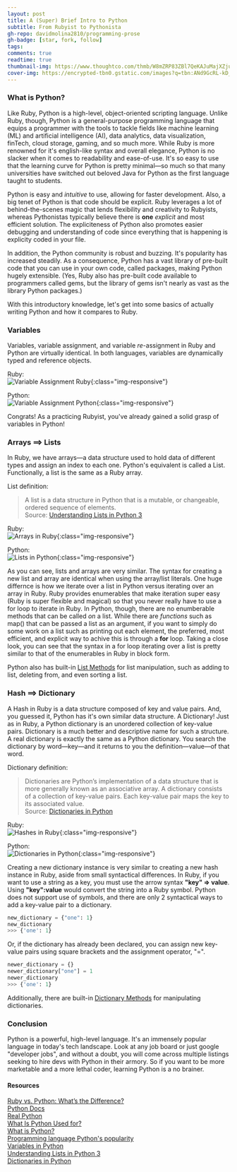 ```yaml
---
layout: post
title: A (Super) Brief Intro to Python
subtitle: From Rubyist to Pythonista
gh-repo: davidmolina2810/programming-prose
gh-badge: [star, fork, follow]
tags: 
comments: true
readtime: true
thumbnail-img: https://www.thoughtco.com/thmb/W8mZRP83ZBl7QeKAJuMajXZjux0=/768x0/filters:no_upscale():max_bytes(150000):strip_icc()/2000px-Python.svg-56a7b0bc5f9b58b7d0ecea1f.jpg
cover-img: https://encrypted-tbn0.gstatic.com/images?q=tbn:ANd9GcRL-kD_yWTV4ew93dpOKBkcjtyXBTx1NmxzBQ&usqp=CAU
---
```


### What is Python? 

Like Ruby, Python is a high-level, object-oriented scripting language. Unlike Ruby, though, Python is a general-purpose programming language that equips a programmer with the tools to tackle fields like machine learning (ML) and artificial intelligence (AI), data analytics, data visualization, finTech, cloud storage, gaming, and so much more. While Ruby is more renowned for it's english-like syntax and overall elegance, Python is no slacker when it comes to readability and ease-of-use. It's so easy to use that the learning curve for Python is pretty minimal&mdash;so much so that many universities have switched out beloved Java for Python as the first language taught to students. 

Python is easy and _intuitive_ to use, allowing for faster development. Also, a big tenet of Python is that code should be explicit. Ruby leverages a lot of behind-the-scenes magic that lends flexibility and creativity to Rubyists, whereas Pythonistas typically believe there is **one** _explicit_ and most efficient solution. The expliciteness of Python also promotes easier debugging and understanding of code since everything that is happening is explicity coded in your file. 

In addition, the Python community is robust and buzzing. It's popularity has increased steadily. As a consequence, Python has a vast library of pre-built code that you can use in your own code, called packages, making Python hugely extensible. (Yes, Ruby also has pre-built code available to programmers called gems, but the library of gems isn't nearly as vast as the library Python packages.)

With this introductory knowledge, let's get into some basics of actually writing Python and how it compares to Ruby. 

### Variables 

Variables, variable assignment, and variable _re_-assignment in Ruby and Python are virtually identical. In both languages, variables are dynamically typed and reference objects. 

Ruby:    
![Variable Assignment Ruby](../assets/img/ruby-variable-assignment.png){:class="img-responsive"}  

Python:    
![Variable Assignment Python](../assets/img/python-variable-assignment.png){:class="img-responsive"}  

Congrats! As a practicing Rubyist, you've already gained a solid grasp of variables in Python!

### Arrays ==> Lists

In Ruby, we have arrays&mdash;a data structure used to hold data of different types and assign an index to each one. Python's equivalent is called a List. Functionally, a list is the same as a Ruby array. 

List definition:  
>A list is a data structure in Python that is a mutable, or changeable, ordered sequence of elements.  
Source: [Understanding Lists in Python 3](https://www.digitalocean.com/community/tutorials/understanding-lists-in-python-3#:~:text=versions%20279.6k-,Introduction,values%20between%20square%20brackets%20%5B%20%5D%20.)

Ruby:  
![Arrays in Ruby](../assets/img/ruby-array.png){:class="img-responsive"}  

Python:  
![Lists in Python](../assets/img/python-list.png){:class="img-responsive"}  

As you can see, lists and arrays are very similar. The syntax for creating a new list and array are identical when using the array/list literals. One huge differnce is how we iterate over a list in Python versus iterating over an array in Ruby. Ruby provides enumerables that make iteration super easy (Ruby is super flexible and magical) so that you never really have to use a for loop to iterate in Ruby. In Python, though, there are no enumberable methods that can be called _on_ a list. While there are _functions_ such as map() that can be passed a list as an argument, if you want to simply do some work on a list such as printing out each element, the preferred, most efficient, and explicit way to achive this is through a **for** loop. Taking a close look, you can see that the syntax in a for loop iterating over a list is pretty similar to that of the enumerables in Ruby in block form.  

Python also has built-in [List Methods](https://docs.python.org/3/tutorial/datastructures.html) for list manipulation, such as adding to list, deleting from, and even sorting a list.

### Hash ==> Dictionary

A Hash in Ruby is a data structure composed of key and value pairs. And, you guessed it, Python has it's own similar data structure. A Dictionary! Just as in Ruby, a Python dictionary is an unordered collection of key-value pairs. Dictionary is a much better and descriptive name for such a structure. A real dictionary is exactly the same as a Python dictionary. You search the dictionary by word&mdash;key&mdash;and it returns to you the definition&mdash;value&mdash;of that word.  

Dictionary definition:  
>Dictionaries are Python’s implementation of a data structure that is more generally known as an associative array. A dictionary consists of a collection of key-value pairs. Each key-value pair maps the key to its associated value.  
Source: [Dictionaries in Python](https://realpython.com/python-dicts/)

Ruby:  
![Hashes in Ruby](../assets/img/ruby-hash.png){:class="img-responsive"}

Python:  
![Dictionaries in Python](../assets/img/python-dictionary.png){:class="img-responsive"}

Creating a new dictionary instance is very similar to creating a new hash instance in Ruby, aside from small syntactical differences. In Ruby, if you want to use a string as a key, you must use the arrow syntax **"key" => value**. Using **"key":value** would convert the string into a Ruby symbol. Python does not support use of symbols, and there are only 2 syntactical ways to add a key-value pair to a dictionary. 

```python 
new_dictionary = {"one": 1}
new_dictionary 
>>> {'one': 1}
``` 
Or, if the dictionary has already been declared, you can assign new key-value pairs using square brackets and the assignment operator, "=".
```python
newer_dictionary = {}
newer_dictionary["one"] = 1
newer_dictionary 
>>> {'one': 1}
```
Additionally, there are built-in [Dictionary Methods](https://realpython.com/python-dicts/#built-in-dictionary-methods) for manipulating dictionaries. 

### Conclusion

Python is a powerful, high-level language. It's an immensely popular language in today's tech landscape. Look at any job board or just google "developer jobs", and without a doubt, you will come across multiple listings seeking to hire devs with Python in their armory. So if you want to be more marketable and a more lethal coder, learning Python is a no brainer. 

#### Resources

[Ruby vs. Python: What’s the Difference?](https://learn.onemonth.com/ruby-vs-python/)  
[Python Docs](https://docs.python.org/3/)  
[Real Python](https://realpython.com/)   
[What Is Python Used for?](https://www.stxnext.com/what-is-python-used-for/?_gl=1*nzhwpn*_ga*NDMxMTY4MzYyLjE2MDY2ODc5MjI.*_ga_R2CH941DXR*MTYwNjY4NzkyMS4xLjAuMTYwNjY4NzkyMS42MA..#internet-of-things)  
[What is Python?](https://pythoninstitute.org/what-is-python/)  
[Programming language Python's popularity](https://www.zdnet.com/article/programming-language-pythons-popularity-ahead-of-java-for-first-time-but-still-trailing-c/#:~:text=Python%20shows%20a%202.27%25%20rise,JavaScript%20as%20the%20top%20language.)  
[Variables in Python](https://realpython.com/python-variables/)  
[Understanding Lists in Python 3](https://www.digitalocean.com/community/tutorials/understanding-lists-in-python-3#:~:text=versions%20279.6k-,Introduction,values%20between%20square%20brackets%20%5B%20%5D%20.)  
[Dictionaries in Python](https://realpython.com/python-dicts/)  




